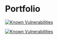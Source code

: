 # Portfolio

<a href="https://snyk.io/test/npm/jquery/3.6.0"><img src="https://snyk.io/test/npm/jquery/3.6.0/badge.svg" alt="Known Vulnerabilities" data-canonical-src="https://snyk.io/test/npm/jquery/3.6.0" style="max-width:100%;"></a>

[![Known Vulnerabilities](https://snyk.io/test/npm/jquery/3.6.0/badge.svg)](https://snyk.io/test/npm/jquery/3.6.0)